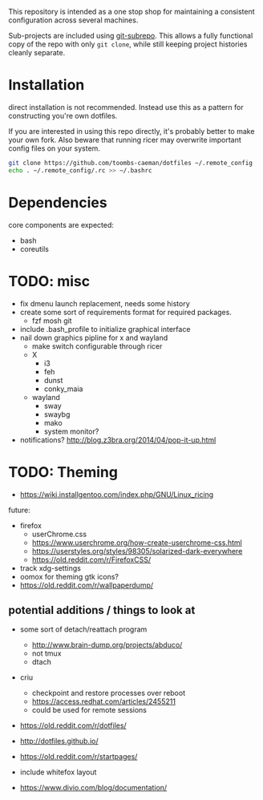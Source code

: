 This repository is intended as a one stop shop for maintaining a consistent configuration across several machines.

Sub-projects are included using [git-subrepo](https://github.com/ingydotnet/git-subrepo).
This allows a fully functional copy of the repo with only `git clone`, while still keeping project histories cleanly separate.


# Installation

direct installation is not recommended. Instead use this as a pattern for constructing you're own dotfiles.

If you are interested in using this repo directly, it's probably better to make your own fork. Also beware that running ricer may overwrite important config files on your system.

``` bash
git clone https://github.com/toombs-caeman/dotfiles ~/.remote_config
echo . ~/.remote_config/.rc >> ~/.bashrc
```


# Dependencies

core components are expected:
* bash
* coreutils

# TODO: misc
* fix dmenu launch replacement, needs some history
* create some sort of requirements format for required packages.
    - fzf mosh git
* include .bash_profile to initialize graphical interface
* nail down graphics pipline for x and wayland
    - make switch configurable through ricer
    - X
        * i3
        * feh
        * dunst
        * conky_maia
    - wayland
        * sway
        * swaybg
        * mako
        * system monitor?
* notifications? http://blog.z3bra.org/2014/04/pop-it-up.html

# TODO: Theming

* https://wiki.installgentoo.com/index.php/GNU/Linux_ricing

future:
* firefox
    - userChrome.css
    - https://www.userchrome.org/how-create-userchrome-css.html
    - https://userstyles.org/styles/98305/solarized-dark-everywhere
    - https://old.reddit.com/r/FirefoxCSS/
* track xdg-settings
* oomox for theming gtk icons?
* https://old.reddit.com/r/wallpaperdump/

## potential additions / things to look at
* some sort of detach/reattach program
    * http://www.brain-dump.org/projects/abduco/
    * not tmux
    * dtach
* criu 
    - checkpoint and restore processes over reboot 
    - https://access.redhat.com/articles/2455211
    - could be used for remote sessions

* https://old.reddit.com/r/dotfiles/
* http://dotfiles.github.io/

* https://old.reddit.com/r/startpages/

* include whitefox layout

* https://www.divio.com/blog/documentation/

